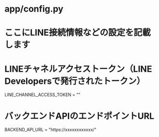 


# app/config.py
# ここにLINE接続情報などの設定を記載します

# LINEチャネルアクセストークン（LINE Developersで発行されたトークン）
LINE_CHANNEL_ACCESS_TOKEN = ""

# バックエンドAPIのエンドポイントURL
BACKEND_API_URL = "https://xxxxxxxxxxxx/"
